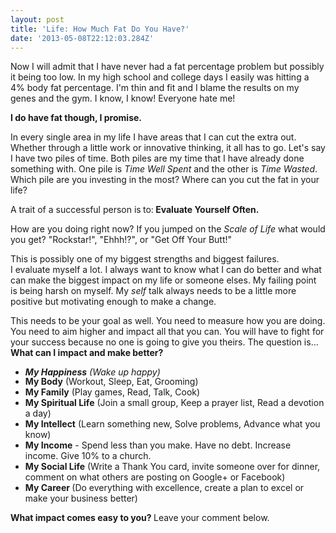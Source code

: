 ```yaml
---
layout: post
title: 'Life: How Much Fat Do You Have?'
date: '2013-05-08T22:12:03.284Z'
---
```


Now I will admit that I have never had a fat percentage problem but possibly it being too low. In my high school and college days I easily was hitting a 4% body fat percentage. I'm thin and fit and I blame the results on my genes and the gym. I know, I know! Everyone hate me!

<strong>I do have fat though, I promise. </strong>

In every single area in my life I have areas that I can cut the extra out. Whether through a little work or innovative thinking, it all has to go. Let's say I have two piles of time. Both piles are my time that I have already done something with. One pile is <em>Time Well Spent</em> and the other is <em>Time Wasted</em>. Which pile are you investing in the most? Where can you cut the fat in your life?

A trait of a successful person is<b> </b>to:<b> </b><strong>Evaluate Yourself Often.</strong>

How are you doing right now? If you jumped on the <em>Scale of Life </em>what would you get? "Rockstar!", "Ehhh!?", or "Get Off Your Butt!"

This is possibly one of my biggest strengths and biggest failures. I evaluate myself a lot. I always want to know what I can do better and what can make the biggest impact on my life or someone elses. My failing point is being harsh on myself. My <em>self</em> talk always needs to be a little more positive but motivating enough to make a change.

This needs to be your goal as well. You need to measure how you are doing. You need to aim higher and impact all that you can. You will have to fight for your success because no one is going to give you theirs. The question is... <strong>What can I impact and make better?</strong>
<ul>
	<li><address><strong><span style="line-height: 13px;">My Happiness</span></strong><span style="line-height: 13px;"> (Wake up happy)</span></address></li>
	<li><strong>My Body</strong> (Workout, Sleep, Eat, Grooming)</li>
	<li><strong>My Family</strong> (Play games, Read, Talk, Cook)</li>
	<li><strong>My Spiritual Life</strong> (Join a small group, Keep a prayer list, Read a devotion a day)</li>
	<li><strong>My Intellect</strong> (Learn something new, Solve problems, Advance what you know)</li>
	<li><strong>My Income</strong> - Spend less than you make. Have no debt. Increase income. Give 10% to a church.</li>
	<li><strong>My Social Life</strong> (Write a Thank You card, invite someone over for dinner, comment on what others are posting on Google+ or Facebook)</li>
	<li><strong>My Career </strong>(Do everything with excellence, create a plan to excel or make your business better)</li>
</ul>
<strong>What impact comes easy to you? </strong>Leave your comment below.